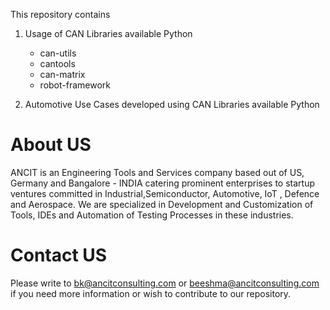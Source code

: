 This repository contains 
1. Usage of CAN Libraries available Python
   * can-utils
   * cantools
   * can-matrix
   * robot-framework
   
2. Automotive Use Cases developed using CAN Libraries available Python

# About US
ANCIT is an Engineering Tools and Services company based out of US, Germany and Bangalore - INDIA catering prominent enterprises to startup ventures committed in Industrial,Semiconductor, Automotive, IoT , Defence and Aerospace. We are specialized in Development and Customization of Tools, IDEs and Automation of Testing Processes in these industries.

# Contact US
Please write to bk@ancitconsulting.com or beeshma@ancitconsulting.com if you need more information or wish to contribute to our repository.
